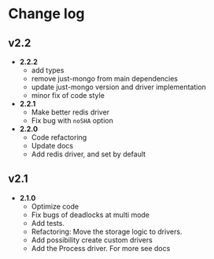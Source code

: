 # Change log

## v2.2
- **2.2.2**
  - add types
  - remove just-mongo from main dependencies
  - update just-mongo version and driver implementation
  - minor fix of code style
- **2.2.1**
  - Make better redis driver
  - Fix bug with `noSHA` option
- **2.2.0**
  - Code refactoring
  - Update docs
  - Add redis driver, and set by default
## v2.1
- **2.1.0**
  - Optimize code
  - Fix bugs of deadlocks at multi mode
  - Add tests.
  - Refactoring: Move the storage logic to drivers. 
  - Add possibility create custom drivers
  - Add the Process driver. For more see docs

